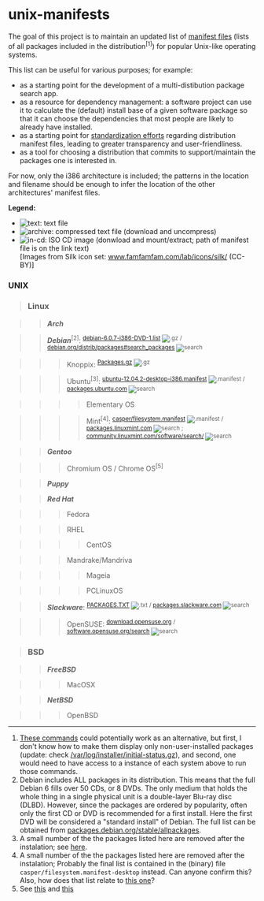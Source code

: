 unix-manifests
===============

The goal of this project is to maintain an updated list of [manifest files](http://en.wikipedia.org/wiki/Manifest_file)
(lists of all packages included in the distribution<sup>[1]</sup>) for popular Unix-like operating systems.

This list can be useful for various purposes; for example:
* as a starting point for the development of a multi-distibution package search app.
* as a resource for dependency management:
  a software project can use it to calculate the (default) install base of a given software package
  so that it can choose the dependencies that most people are likely to already have installed.
* as a starting point for [standardization efforts](https://lca2013.linux.org.au/wiki/Miniconfs/CrossDistributionLinux)
  regarding distribution manifest files, leading to greater transparency and user-friendliness.
* as a tool for choosing a distribution that commits to support/maintain the packages one is interested in.

For now, only the i386 architecture is included;
the patterns in the location and filename should be enough to infer the location
of the other architectures' manifest files.

**Legend:**
* ![text][]: text file
* ![archive][]: compressed text file (download and uncompress)
* ![in-cd][]: ISO CD image (donwload and mount/extract; path of manifest file is on the link text)  
[Images from Silk icon set: www.famfamfam.com/lab/icons/silk/ (CC-BY)]

### **UNIX**

> ### **Linux**

> > _**Arch**_

> > _**Debian**_<sup>[2]</sup>:
    <sup>[debian-6.0.7-i386-DVD-1.list][debian] ![.gz][archive] /
              [debian.org/distrib/packages#search_packages][debian-search] ![search]</sup>

> > > Knoppix: <sup>[Packages.gz][knoppix] ![.gz][archive]</sup>

> > > Ubuntu<sup>[3]</sup>:
      <sup>[ubuntu-12.04.2-desktop-i386.manifest][ubuntu] ![.manifest][text] /
                [packages.ubuntu.com](http://packages.ubuntu.com/) ![search]</sup>

> > > > Elementary OS

> > > > Mint<sup>[4]</sup>:
        <sup>[casper/filesystem.manifest][mint] ![.manifest][in-cd] /
                  [packages.linuxmint.com][mint-search1] ![search] ;
                  [community.linuxmint.com/software/search/][mint-search2] ![search]</sup>
                            
> > _**Gentoo**_

> > > Chromium OS / Chrome OS<sup>[5]</sup>

> > _**Puppy**_

> > _**Red Hat**_

> > > Fedora

> > > RHEL

> > > > CentOS

> > > Mandrake/Mandriva

> > > > Mageia

> > > > PCLinuxOS

> > _**Slackware**_:
    <sup>[PACKAGES.TXT][slackware] ![.txt][text] /
              [packages.slackware.com](http://packages.slackware.com/) ![search]</sup>

> > > OpenSUSE:
      <sup>[download.opensuse.org][opensuse] /
                [software.opensuse.org/search](http://software.opensuse.org/search) ![search]</sup>

> ### **BSD** 

> > _**FreeBSD**_ 

> > > MacOSX 

> > _**NetBSD**_

> > > OpenBSD

[debian]: http://cdimage.debian.org/debian-cd/current/i386/list-dvd/debian-6.0.7-i386-DVD-1.list.gz 
[debian-search]: http://www.debian.org/distrib/packages#search_packages
[ubuntu]: http://releases.ubuntu.com/precise/ubuntu-12.04.2-desktop-i386.manifest
[mint]: http://www.linuxmint.com/edition.php?id=103
[mint-bt]: torrents.linuxmint.com/torrents/linuxmint-13-mate-dvd-32bit.iso.torrent
[mint-search1]: http://packages.linuxmint.com/
[mint-search2]: http://community.linuxmint.com/software/search/
[knoppix]: http://debian-knoppix.alioth.debian.org/Packages.gz
[slackware]: http://mirrors.slackware.com/slackware/slackware-current/PACKAGES.TXT
[opensuse]: http://download.opensuse.org/

[logo]: https://raw.github.com/waldyrious/unix-manifests/master/unix-manifests.png
[text]: http://upload.wikimedia.org/wikipedia/commons/7/75/Page_white.png "text file"
[archive]: http://upload.wikimedia.org/wikipedia/commons/d/d2/Page_white_zip.png "compressed text file"
[in-cd]: http://upload.wikimedia.org/wikipedia/commons/a/a0/Page_white_cd.png "cd image"
[search]: http://upload.wikimedia.org/wikipedia/commons/7/79/Magnifier.png

----
1. [These commands](http://www.datadisk.co.uk/html_docs/misc/unix_commands.htm#patch) could potentially work
   as an alternative, but first, I don't know how to make them display only non-user-installed packages (update: check 
   [/var/log/installer/initial-status.gz](http://superuser.com/questions/48374/find-all-user-installed-packages)),
   and second, one would need to have access to a instance of each system above to run those commands.
2. Debian includes ALL packages in its distribution.
   This means that the full Debian 6 fills over 50 CDs, or 8 DVDs.
   The only medium that holds the whole thing in a single physical unit
   is a double-layer Blu-ray disc (DLBD).
   However, since the packages are ordered by popularity,
   often only the first CD or DVD is recommended for a first install.
   Here the first DVD will be considered a "standard install" of Debian.
   The full list can be obtained from
   [packages.debian.org/stable/allpackages](http://packages.debian.org/stable/allpackages?format=txt.gz).
3. A small number of the the packages listed here are removed after the instalation;
   see [here](http://askubuntu.com/questions/50077/how-to-get-a-list-of-preinstalled-packages#comment55698_50127).
4. A small number of the the packages listed here are removed after the instalation;
   Probably the final list is contained in the (binary) file `casper/filesystem.manifest-desktop` instead.
   Can anyone confirm this? Also, how does that list relate to
   [this one](http://packages.linuxmint.com/list.php?release=Nadia#upstream)?
5. See [this](http://superuser.com/a/371528/112593)
   and [this](http://www.zdnet.com/the-secret-origins-of-googles-chrome-os-7000012215/)
